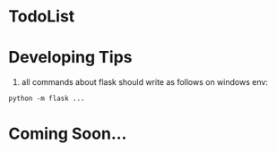 # TodoList

# Developing Tips
1. all commands about flask should write as follows on windows env:
```
python -m flask ...
```
# Coming Soon...

